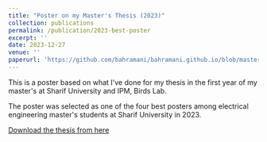 ```yaml
---
title: "Poster on my Master's Thesis (2023)"
collection: publications
permalink: /publication/2023-best-poster
excerpt: ''
date: 2023-12-27
venue: ''
paperurl: 'https://github.com/bahramani/bahramani.github.io/blob/master/files/Bahramani-Poster-2023.pdf'
---
```

This is a poster based on what I've done for my thesis in the first year of my master's at Sharif University and IPM, Birds Lab.

The poster was selected as one of the four best posters among electrical engineering master's students at Sharif University in 2023.

[Download the thesis from here](https://github.com/bahramani/bahramani.github.io/blob/master/files/Bahramani-Poster-2023.pdf)
